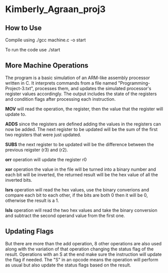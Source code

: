# Kimberly_Agraan_proj3
## How to Use
Compile using ./gcc machine.c -o start

To run the code use ./start

## More Machine Operations
The program is a basic simulation of an ARM-like assembly processor written in C. It interprets commands from a file named "Programming-Project-3.txt", processes them, and updates the simulated processor's register values accordingly. The output includes the state of the registers and condition flags after processing each instruction.

**MOV** will read the operation, the register, then the value that the register will update to. 

**ADDS** since the registers are defined adding the values in the registers can now be added. The next register to be updated will be the sum of the first two registers that were just updated.

**SUBS** the next register to be updated will be the difference between the previous reigster (r3) and (r2).

**orr** operation will update the register r0 

**xor** operation the value in the file will be turned into a binary number and each bit will be inverted, the returned result will be the hex value of all the inverted bits. 
 
**lsrs** operation will read the hex values, use the binary converions and compare each bit to each other, if the bits are both 0 then it will be 0, otherwise the result is a 1.
 
**lsls** operation will read the two hex values and take the binary conversion and subtract the second operand value from the first one.


## Updating Flags
 But there are more than the add operation, 8 other operations are also used along with the variation of that operation changing the status flag of the result. Operations with an S at the end make sure the instruction will update the flag if needed. The "S" in an opcode means the operation will perform as usual but also update the status flags based on the result. 